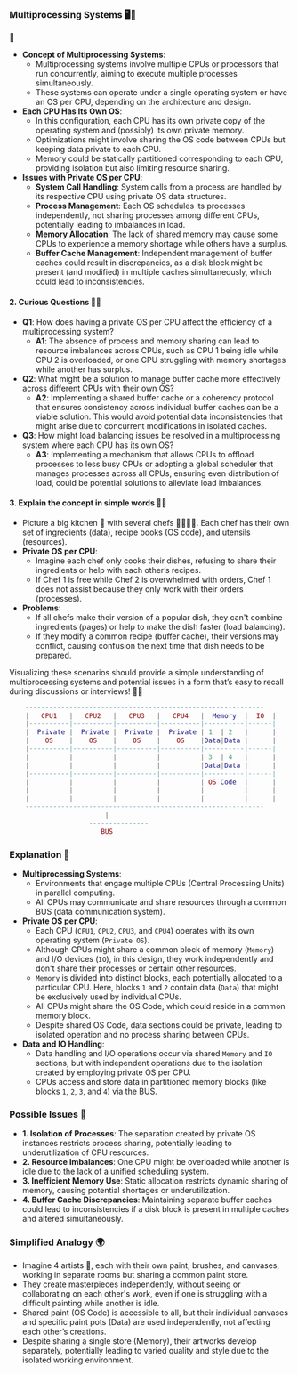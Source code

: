 ### Multiprocessing Systems 🖥️🔄

 📘
- **Concept of Multiprocessing Systems**:
    - Multiprocessing systems involve multiple CPUs or processors that run concurrently, aiming to execute multiple processes simultaneously.
    - These systems can operate under a single operating system or have an OS per CPU, depending on the architecture and design.
- **Each CPU Has Its Own OS**:
    - In this configuration, each CPU has its own private copy of the operating system and (possibly) its own private memory.
    - Optimizations might involve sharing the OS code between CPUs but keeping data private to each CPU.
    - Memory could be statically partitioned corresponding to each CPU, providing isolation but also limiting resource sharing.
- **Issues with Private OS per CPU**:
    - **System Call Handling**: System calls from a process are handled by its respective CPU using private OS data structures.
    - **Process Management**: Each OS schedules its processes independently, not sharing processes among different CPUs, potentially leading to imbalances in load.
    - **Memory Allocation**: The lack of shared memory may cause some CPUs to experience a memory shortage while others have a surplus.
    - **Buffer Cache Management**: Independent management of buffer caches could result in discrepancies, as a disk block might be present (and modified) in multiple caches simultaneously, which could lead to inconsistencies.

#### 2. Curious Questions 🤔💭
- **Q1**: How does having a private OS per CPU affect the efficiency of a multiprocessing system?
    - **A1**: The absence of process and memory sharing can lead to resource imbalances across CPUs, such as CPU 1 being idle while CPU 2 is overloaded, or one CPU struggling with memory shortages while another has surplus.
- **Q2**: What might be a solution to manage buffer cache more effectively across different CPUs with their own OS?
    - **A2**: Implementing a shared buffer cache or a coherency protocol that ensures consistency across individual buffer caches can be a viable solution. This would avoid potential data inconsistencies that might arise due to concurrent modifications in isolated caches.
- **Q3**: How might load balancing issues be resolved in a multiprocessing system where each CPU has its own OS?
    - **A3**: Implementing a mechanism that allows CPUs to offload processes to less busy CPUs or adopting a global scheduler that manages processes across all CPUs, ensuring even distribution of load, could be potential solutions to alleviate load imbalances.

#### 3. Explain the concept in simple words 🎉🌟
- Picture a big kitchen 🍳 with several chefs 👨‍🍳👩‍🍳. Each chef has their own set of ingredients (data), recipe books (OS code), and utensils (resources).
- **Private OS per CPU**:
    - Imagine each chef only cooks their dishes, refusing to share their ingredients or help with each other’s recipes. 
    - If Chef 1 is free while Chef 2 is overwhelmed with orders, Chef 1 does not assist because they only work with their orders (processes).
- **Problems**:
    - If all chefs make their version of a popular dish, they can't combine ingredients (pages) or help to make the dish faster (load balancing).
    - If they modify a common recipe (buffer cache), their versions may conflict, causing confusion the next time that dish needs to be prepared.
    
Visualizing these scenarios should provide a simple understanding of multiprocessing systems and potential issues in a form that’s easy to recall during discussions or interviews! 🚀🧠

```lua
	------------------------------------------------------------
	|   CPU1   |   CPU2   |   CPU3   |   CPU4   |  Memory  |  IO  |
	|----------|----------|----------|----------|----------|------|
	|  Private |  Private |  Private |  Private | 1  | 2   |      |
	|    OS    |    OS    |    OS    |    OS    |Data|Data |      |
	|----------|----------|----------|----------|----------|------|
	|          |          |          |          | 3  | 4   |      |
	|          |          |          |          |Data|Data |      |
	|----------|----------|----------|----------|----------|------|
	|          |          |          |          | OS Code  |      |
	|          |          |          |          |          |      |
	|          |          |          |          |          |      |
	------------------------------------------------------------
					    |
					---------------
					   BUS

```

### Explanation 📖
- **Multiprocessing Systems**:
    - Environments that engage multiple CPUs (Central Processing Units) in parallel computing.
    - All CPUs may communicate and share resources through a common BUS (data communication system).
- **Private OS per CPU**:
    - Each CPU (`CPU1`, `CPU2`, `CPU3`, and `CPU4`) operates with its own operating system (`Private OS`).
    - Although CPUs might share a common block of memory (`Memory`) and I/O devices (`IO`), in this design, they work independently and don't share their processes or certain other resources.
    - `Memory` is divided into distinct blocks, each potentially allocated to a particular CPU. Here, blocks `1` and `2` contain data (`Data`) that might be exclusively used by individual CPUs.
    - All CPUs might share the OS Code, which could reside in a common memory block. 
    - Despite shared OS Code, data sections could be private, leading to isolated operation and no process sharing between CPUs.
- **Data and IO Handling**:
    - Data handling and I/O operations occur via shared `Memory` and `IO` sections, but with independent operations due to the isolation created by employing private OS per CPU.
    - CPUs access and store data in partitioned memory blocks (like blocks `1`, `2`, `3`, and `4`) via the BUS.

### Possible Issues 🚧
- **1. Isolation of Processes**: The separation created by private OS instances restricts process sharing, potentially leading to underutilization of CPU resources.
- **2. Resource Imbalances**: One CPU might be overloaded while another is idle due to the lack of a unified scheduling system.
- **3. Inefficient Memory Use**: Static allocation restricts dynamic sharing of memory, causing potential shortages or underutilization.
- **4. Buffer Cache Discrepancies**: Maintaining separate buffer caches could lead to inconsistencies if a disk block is present in multiple caches and altered simultaneously.

### Simplified Analogy 🌍
- Imagine 4 artists 🎨, each with their own paint, brushes, and canvases, working in separate rooms but sharing a common paint store.
- They create masterpieces independently, without seeing or collaborating on each other's work, even if one is struggling with a difficult painting while another is idle.
- Shared paint (OS Code) is accessible to all, but their individual canvases and specific paint pots (Data) are used independently, not affecting each other’s creations.
- Despite sharing a single store (Memory), their artworks develop separately, potentially leading to varied quality and style due to the isolated working environment.